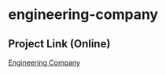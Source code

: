 ﻿# engineering-company


## Project Link (Online)

[Engineering Company](https://simamatin.github.io/engineering-company/)

